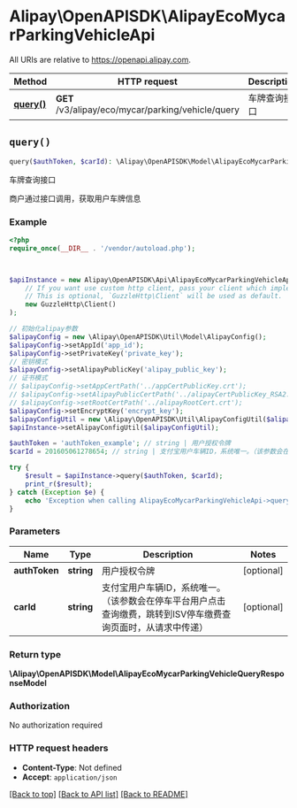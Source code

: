 # Alipay\OpenAPISDK\AlipayEcoMycarParkingVehicleApi

All URIs are relative to https://openapi.alipay.com.

Method | HTTP request | Description
------------- | ------------- | -------------
[**query()**](AlipayEcoMycarParkingVehicleApi.md#query) | **GET** /v3/alipay/eco/mycar/parking/vehicle/query | 车牌查询接口


## `query()`

```php
query($authToken, $carId): \Alipay\OpenAPISDK\Model\AlipayEcoMycarParkingVehicleQueryResponseModel
```

车牌查询接口

商户通过接口调用，获取用户车牌信息

### Example

```php
<?php
require_once(__DIR__ . '/vendor/autoload.php');



$apiInstance = new Alipay\OpenAPISDK\Api\AlipayEcoMycarParkingVehicleApi(
    // If you want use custom http client, pass your client which implements `GuzzleHttp\ClientInterface`.
    // This is optional, `GuzzleHttp\Client` will be used as default.
    new GuzzleHttp\Client()
);

// 初始化alipay参数
$alipayConfig = new \Alipay\OpenAPISDK\Util\Model\AlipayConfig();
$alipayConfig->setAppId('app_id');
$alipayConfig->setPrivateKey('private_key');
// 密钥模式
$alipayConfig->setAlipayPublicKey('alipay_public_key');
// 证书模式
// $alipayConfig->setAppCertPath('../appCertPublicKey.crt');
// $alipayConfig->setAlipayPublicCertPath('../alipayCertPublicKey_RSA2.crt');
// $alipayConfig->setRootCertPath('../alipayRootCert.crt');
$alipayConfig->setEncryptKey('encrypt_key');
$alipayConfigUtil = new \Alipay\OpenAPISDK\Util\AlipayConfigUtil($alipayConfig);
$apiInstance->setAlipayConfigUtil($alipayConfigUtil);

$authToken = 'authToken_example'; // string | 用户授权令牌
$carId = 201605061278654; // string | 支付宝用户车辆ID，系统唯一。（该参数会在停车平台用户点击查询缴费，跳转到ISV停车缴费查询页面时，从请求中传递）

try {
    $result = $apiInstance->query($authToken, $carId);
    print_r($result);
} catch (Exception $e) {
    echo 'Exception when calling AlipayEcoMycarParkingVehicleApi->query: ', $e->getMessage(), PHP_EOL;
}
```

### Parameters

Name | Type | Description  | Notes
------------- | ------------- | ------------- | -------------
 **authToken** | **string**| 用户授权令牌 | [optional]
 **carId** | **string**| 支付宝用户车辆ID，系统唯一。（该参数会在停车平台用户点击查询缴费，跳转到ISV停车缴费查询页面时，从请求中传递） | [optional]

### Return type

**\Alipay\OpenAPISDK\Model\AlipayEcoMycarParkingVehicleQueryResponseModel**

### Authorization

No authorization required

### HTTP request headers

- **Content-Type**: Not defined
- **Accept**: `application/json`

[[Back to top]](#) [[Back to API list]](../../README.md#api-endpoints)
[[Back to README]](../../README.md)
